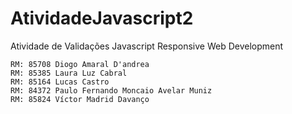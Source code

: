 # AtividadeJavascript2
Atividade de Validações Javascript Responsive Web Development


	RM: 85708 Diogo Amaral D'andrea
	RM: 85385 Laura Luz Cabral  
	RM: 85164 Lucas Castro  
	RM: 84372 Paulo Fernando Moncaio Avelar Muniz 
	RM: 85824 Víctor Madrid Davanço 
